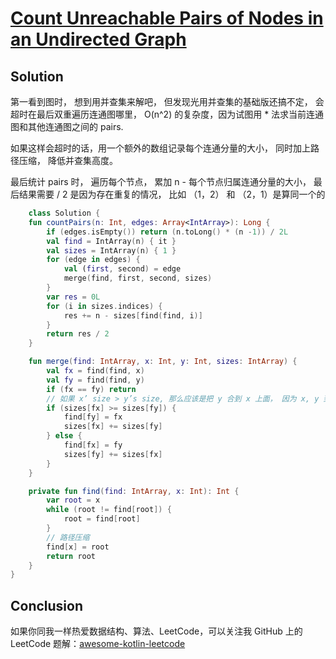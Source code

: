 # [Count Unreachable Pairs of Nodes in an Undirected Graph][title]

## Solution
第一看到图时， 想到用并查集来解吧， 但发现光用并查集的基础版还搞不定， 会超时在最后双重遍历连通图哪里， O(n^2) 的复杂度，因为试图用 * 法求当前连通图和其他连通图之间的 pairs.

如果这样会超时的话，用一个额外的数组记录每个连通分量的大小， 同时加上路径压缩， 降低并查集高度。

最后统计 pairs 时， 遍历每个节点， 累加 n - 每个节点归属连通分量的大小， 最后结果需要 / 2 是因为存在重复的情况， 比如 （1，2） 和 （2，1）是算同一个的

```kotlin
    class Solution {
    fun countPairs(n: Int, edges: Array<IntArray>): Long {
        if (edges.isEmpty()) return (n.toLong() * (n -1)) / 2L
        val find = IntArray(n) { it }
        val sizes = IntArray(n) { 1 }
        for (edge in edges) {
            val (first, second) = edge
            merge(find, first, second, sizes)
        }
        var res = 0L
        for (i in sizes.indices) {
            res += n - sizes[find(find, i)]
        }
        return res / 2
    }

    fun merge(find: IntArray, x: Int, y: Int, sizes: IntArray) {
        val fx = find(find, x)
        val fy = find(find, y)
        if (fx == fy) return
        // 如果 x’ size > y’s size, 那么应该是把 y 合到 x 上面， 因为 x, y 到根的距离都是扁平的，那么子节点越多的层级越低访问代价越低
        if (sizes[fx] >= sizes[fy]) {
            find[fy] = fx
            sizes[fx] += sizes[fy]
        } else {
            find[fx] = fy
            sizes[fy] += sizes[fx]
        }
    }

    private fun find(find: IntArray, x: Int): Int {
        var root = x
        while (root != find[root]) {
            root = find[root]
        }
        // 路径压缩
        find[x] = root
        return root
    }
}
```

## Conclusion
如果你同我一样热爱数据结构、算法、LeetCode，可以关注我 GitHub 上的 LeetCode 题解：[awesome-kotlin-leetcode][akl]

[title]: https://leetcode.cn/problems/count-unreachable-pairs-of-nodes-in-an-undirected-graph/
[akl]: https://github.com/NightXlt/awesome-kotlin-leetcode
